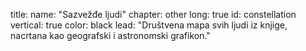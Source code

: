 title: 
    name: "Sazvežđe ljudi"
    chapter: other
    long: true
id: constellation
vertical: true
color: black
lead: "Društvena mapa svih ljudi iz knjige,<br>nacrtana kao geografski i astronomski grafikon."